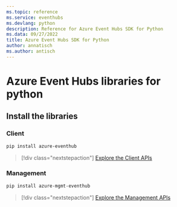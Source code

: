 ```yaml
---
ms.topic: reference
ms.service: eventhubs
ms.devlang: python
description: Reference for Azure Event Hubs SDK for Python
ms.data: 09/27/2022
title: Azure Event Hubs SDK for Python
author: annatisch
ms.author: antisch
---
```

# Azure Event Hubs libraries for python

## Install the libraries


### Client

```bash
pip install azure-eventhub
```
> [!div class="nextstepaction"]
> [Explore the Client APIs](/python/api/overview/azure/eventhub-readme)


### Management

```bash
pip install azure-mgmt-eventhub
```
> [!div class="nextstepaction"]
> [Explore the Management APIs](/python/api/overview/azure/eventhubs/management)
